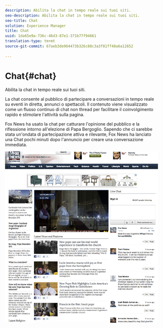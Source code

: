 ```yaml
---
description: Abilita la chat in tempo reale sui tuoi siti.
seo-description: Abilita la chat in tempo reale sui tuoi siti.
seo-title: Chat
solution: Experience Manager
title: Chat
uuid: 1da65e9a-736c-46d3-87e1-371b77f94661
translation-type: tm+mt
source-git-commit: 67aeb3de964473b326c88c3a3f81ff48a6a12652

---
```



# Chat{#chat}

Abilita la chat in tempo reale sui tuoi siti.

La chat consente al pubblico di partecipare a conversazioni in tempo reale su eventi in diretta, annunci o spettacoli. Il contenuto viene visualizzato come un flusso continuo di chat non thread per facilitare il coinvolgimento rapido e stimolare l'attività sulla pagina.

Fox News ha usato la chat per catturare l'opinione del pubblico e la riflessione intorno all'elezione di Papa Bergoglio. Sapendo che ci sarebbe stata un'ondata di partecipazione attiva e rilevante, Fox News ha lanciato una Chat pochi minuti dopo l'annuncio per creare una conversazione immediata.

![](assets/chat_example.png)

